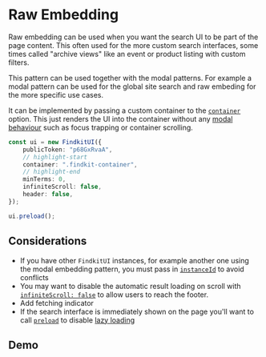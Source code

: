 # Raw Embedding

Raw embedding can be used when you want the search UI to be part of the page
content. This often used for the more custom search interfaces, some times
called "archive views" like an event or product listing with custom filters.

This pattern can be used together with the modal patterns. For example a modal
pattern can be used for the global site search and raw embeding for the more
specific use cases.

It can be implemented by passing a custom container to the
[`container`](/ui/api/#container) option. This just renders the UI into the
container without any [modal behaviour](/ui/api/#modal) such as focus trapping
or container scrolling.

```ts
const ui = new FindkitUI({
	publicToken: "p68GxRvaA",
	// highlight-start
	container: ".findkit-container",
	// highlight-end
	minTerms: 0,
	infiniteScroll: false,
	header: false,
});

ui.preload();
```

## Considerations

- If you have other `FindkitUI` instances, for example another one using the modal
  embedding pattern, you must pass in [`instanceId`](/ui/api/#instanceId) to avoid
  conflicts
- You may want to disable the automatic result loading on scroll with
  [`infiniteScroll: false`](/ui/api/#infiniteScroll) to allow users to reach the
  footer.
- Add fetching indicator
- If the search interface is immediately shown on the page you'll want to call
  [`preload`](/ui/api/#preload) to disable [lazy loading](/ui/tech#lazy-loading)

## Demo

<Codesandbox example="static/raw-embed" />
